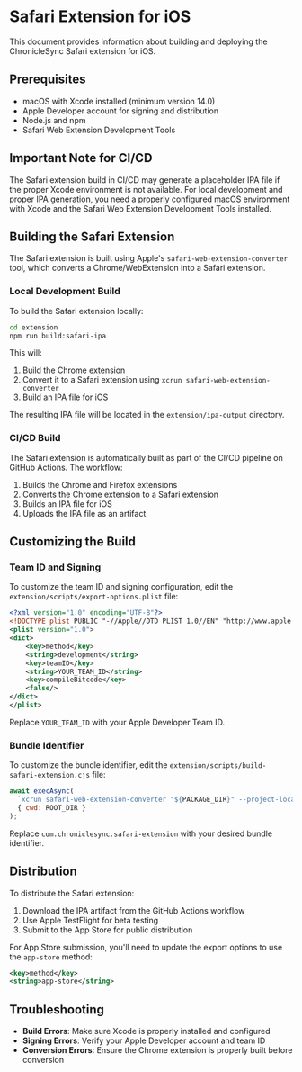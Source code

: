 # Safari Extension for iOS

This document provides information about building and deploying the ChronicleSync Safari extension for iOS.

## Prerequisites

- macOS with Xcode installed (minimum version 14.0)
- Apple Developer account for signing and distribution
- Node.js and npm
- Safari Web Extension Development Tools

## Important Note for CI/CD

The Safari extension build in CI/CD may generate a placeholder IPA file if the proper Xcode environment is not available. For local development and proper IPA generation, you need a properly configured macOS environment with Xcode and the Safari Web Extension Development Tools installed.

## Building the Safari Extension

The Safari extension is built using Apple's `safari-web-extension-converter` tool, which converts a Chrome/WebExtension into a Safari extension.

### Local Development Build

To build the Safari extension locally:

```bash
cd extension
npm run build:safari-ipa
```

This will:
1. Build the Chrome extension
2. Convert it to a Safari extension using `xcrun safari-web-extension-converter`
3. Build an IPA file for iOS

The resulting IPA file will be located in the `extension/ipa-output` directory.

### CI/CD Build

The Safari extension is automatically built as part of the CI/CD pipeline on GitHub Actions. The workflow:

1. Builds the Chrome and Firefox extensions
2. Converts the Chrome extension to a Safari extension
3. Builds an IPA file for iOS
4. Uploads the IPA file as an artifact

## Customizing the Build

### Team ID and Signing

To customize the team ID and signing configuration, edit the `extension/scripts/export-options.plist` file:

```xml
<?xml version="1.0" encoding="UTF-8"?>
<!DOCTYPE plist PUBLIC "-//Apple//DTD PLIST 1.0//EN" "http://www.apple.com/DTDs/PropertyList-1.0.dtd">
<plist version="1.0">
<dict>
    <key>method</key>
    <string>development</string>
    <key>teamID</key>
    <string>YOUR_TEAM_ID</string>
    <key>compileBitcode</key>
    <false/>
</dict>
</plist>
```

Replace `YOUR_TEAM_ID` with your Apple Developer Team ID.

### Bundle Identifier

To customize the bundle identifier, edit the `extension/scripts/build-safari-extension.cjs` file:

```javascript
await execAsync(
  `xcrun safari-web-extension-converter "${PACKAGE_DIR}" --project-location "${SAFARI_DIR}" --app-name "ChronicleSync" --bundle-identifier "com.chroniclesync.safari-extension" --no-open --force`,
  { cwd: ROOT_DIR }
);
```

Replace `com.chroniclesync.safari-extension` with your desired bundle identifier.

## Distribution

To distribute the Safari extension:

1. Download the IPA artifact from the GitHub Actions workflow
2. Use Apple TestFlight for beta testing
3. Submit to the App Store for public distribution

For App Store submission, you'll need to update the export options to use the `app-store` method:

```xml
<key>method</key>
<string>app-store</string>
```

## Troubleshooting

- **Build Errors**: Make sure Xcode is properly installed and configured
- **Signing Errors**: Verify your Apple Developer account and team ID
- **Conversion Errors**: Ensure the Chrome extension is properly built before conversion